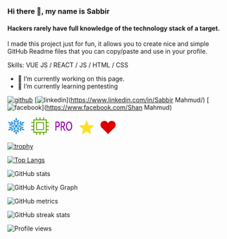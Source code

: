 ### Hi there 👋, my name is Sabbir
#### Hackers rarely have full knowledge of the technology stack of a target.
I made this project just for fun, it allows you to create nice and simple GitHub Readme files that you can copy/paste and use in your profile.

Skills: VUE JS / REACT / JS / HTML / CSS

- 🔭 I’m currently working on this page. 
- 🌱 I’m currently learning pentesting 


[<img src='https://cdn.jsdelivr.net/npm/simple-icons@3.0.1/icons/github.svg' alt='github' height='40'>](https://github.com/Ssabbir-cyber)  [<img src='https://cdn.jsdelivr.net/npm/simple-icons@3.0.1/icons/linkedin.svg' alt='linkedin' height='40'>](https://www.linkedin.com/in/Sabbir Mahmud/)  [<img src='https://cdn.jsdelivr.net/npm/simple-icons@3.0.1/icons/facebook.svg' alt='facebook' height='40'>](https://www.facebook.com/Shan Mahmud)  

<a href='https://archiveprogram.github.com/'><img src='https://raw.githubusercontent.com/acervenky/animated-github-badges/master/assets/acbadge.gif' width='40' height='40'></a> <a href='https://docs.github.com/en/developers'><img src='https://raw.githubusercontent.com/acervenky/animated-github-badges/master/assets/devbadge.gif' width='40' height='40'></a> <a href='https://github.com/pricing'><img src='https://raw.githubusercontent.com/acervenky/animated-github-badges/master/assets/pro.gif' width='40' height='40'></a> <a href='https://stars.github.com/'><img src='https://raw.githubusercontent.com/acervenky/animated-github-badges/master/assets/starbadge.gif' width='35' height='35'></a> <a href='https://docs.github.com/en/github/supporting-the-open-source-community-with-github-sponsors'><img src='https://raw.githubusercontent.com/acervenky/animated-github-badges/master/assets/sponsorbadge.gif' width='35' height='35'></a> 

[![trophy](https://github-profile-trophy.vercel.app/?username=Ssabbir-cyber)](https://github.com/ryo-ma/github-profile-trophy)

[![Top Langs](https://github-readme-stats.vercel.app/api/top-langs/?username=Ssabbir-cyber)](https://github.com/anuraghazra/github-readme-stats)

![GitHub stats](https://github-readme-stats.vercel.app/api?username=Ssabbir-cyber&show_icons=true)  

![GitHub Activity Graph](https://activity-graph.herokuapp.com/graph?username=Ssabbir-cyber)  

![GitHub metrics](https://metrics.lecoq.io/Ssabbir-cyber)  

![GitHub streak stats](https://github-readme-streak-stats.herokuapp.com/?user=Ssabbir-cyber)  

![Profile views](https://gpvc.arturio.dev/Ssabbir-cyber)  
